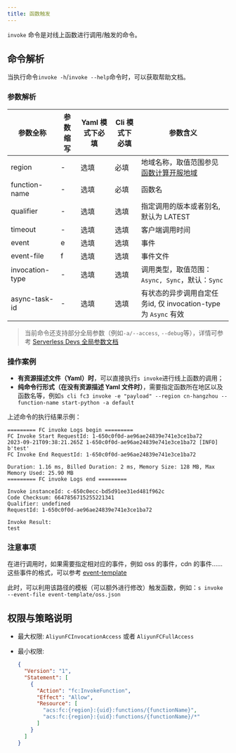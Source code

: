 ```yaml
---
title: 函数触发
---
```


`invoke` 命令是对线上函数进行调用/触发的命令。

## 命令解析

当执行命令`invoke -h`/`invoke --help`命令时，可以获取帮助文档。

### 参数解析

| 参数全称        | 参数缩写 | Yaml 模式下必填 | Cli 模式下必填 | 参数含义                                                                                       |
| --------------- | -------- | --------------- | -------------- | ---------------------------------------------------------------------------------------------- |
| region          | -        | 选填            | 必填           | 地域名称，取值范围参见[函数计算开服地域](https://help.aliyun.com/document_detail/2512917.html) |
| function-name   | -        | 选填            | 必填           | 函数名                                                                                         |
| qualifier       | -        | 选填            | 选填           | 指定调用的版本或者别名, 默认为 LATEST                                                          |
| timeout         | -        | 选填            | 选填           | 客户端调用时间                                                                                 |
| event           | e        | 选填            | 选填           | 事件                                                                                           |
| event-file      | f        | 选填            | 选填           | 事件文件                                                                                       |
| invocation-type | -        | 选填            | 选填           | 调用类型，取值范围：`Async, Sync`，默认：`Sync`                                                |
| async-task-id   | -        | 选填            | 选填           | 有状态的异步调用自定任务id, 仅  invocation-type 为   `Async` 有效                              |

> 当前命令还支持部分全局参数（例如`-a/--access`, `--debug`等），详情可参考 [Serverless Devs 全局参数文档](../../builtin/index.md)

### 操作案例

- **有资源描述文件（Yaml）时**，可以直接执行`s invoke`进行线上函数的调用；
- **纯命令行形式（在没有资源描述 Yaml 文件时）**，需要指定函数所在地区以及函数名等，例如`s cli fc3 invoke -e "payload" --region cn-hangzhou --function-name start-python -a default`

上述命令的执行结果示例：

```text
========= FC invoke Logs begin =========
FC Invoke Start RequestId: 1-650c0f0d-ae96ae24839e741e3ce1ba72
2023-09-21T09:38:21.265Z 1-650c0f0d-ae96ae24839e741e3ce1ba72 [INFO] b'test'
FC Invoke End RequestId: 1-650c0f0d-ae96ae24839e741e3ce1ba72

Duration: 1.16 ms, Billed Duration: 2 ms, Memory Size: 128 MB, Max Memory Used: 25.90 MB
========= FC invoke Logs end =========

Invoke instanceId: c-650c0ecc-bd5d91ee31ed481f962c
Code Checksum: 6647856715255221341
Qualifier: undefined
RequestId: 1-650c0f0d-ae96ae24839e741e3ce1ba72

Invoke Result:
test
```

### 注意事项

在进行调用时，如果需要指定相对应的事件，例如 oss 的事件，cdn 的事件......这些事件的格式，可以参考 [event-template](https://github.com/devsapp/fc3/tree/master/src/subCommands/trigger-template/event-template)

此时，可以利用该路径的模板（可以额外进行修改）触发函数，例如：`s invoke --event-file event-template/oss.json`

## 权限与策略说明

- 最大权限: `AliyunFCInvocationAccess` 或者 `AliyunFCFullAccess`

- 最小权限:

  ```json
  {
    "Version": "1",
    "Statement": [
      {
        "Action": "fc:InvokeFunction",
        "Effect": "Allow",
        "Resource": [
          "acs:fc:{region}:{uid}:functions/{functionName}",
          "acs:fc:{region}:{uid}:functions/{functionName}/*"
        ]
      }
    ]
  }
  ```
